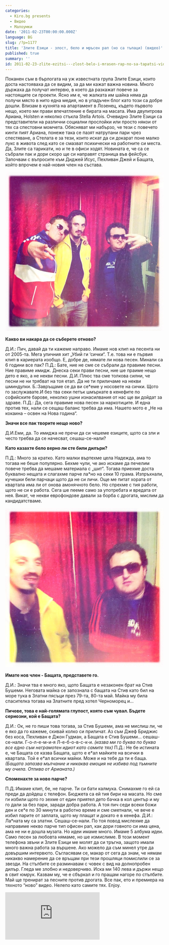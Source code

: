 ```yaml
---
categories:
  - Kiro.bg presents
  - Видео
  - Малоумки
date: '2011-02-23T00:00:00.000Z'
language: BG
slug: /?p=1177
title: 'Злите Езици - злост, бело и мръсен рап (но са тъпаци) (видео)'
published: true
summary: ''
id: 2011-02-23-zlite-ezitsi---zlost-belo-i-mrasen-rap-no-sa-tapatsi-video
---
```


Поканен съм в бърлогата на уж известната група Злите Езици, които доста настояваха да се видим, за да ми кажат важна новина. Много държаха да получат интервю, в което да разкажат повече за настоящите си проекти. Ясно им е, че жалката им шайка няма да получи място в нито една медия, но в упадъчен блог като този са добре дошли. Влизам в кухнята на апартамент в Лозенец, където първото нещо, което ми прави впечатление е бирата на масата. Има двулитрова Ариана, Holsten и няколко стъкла Stella Artois. Очевидно Злите Езици са представители на различни социални прослойки или просто някои от тях са спестовни момчета. Обясняват ми набързо, че тези с повечето кинти пият Ариана, понеже така се пазят натрупани пари чрез спестяване, а Стелата е за тези, които искат да си докарат поне малко лукс в живота след като се смазват психически на работните си места. Да, Злите са тарикати, но и те в офиси ходят. Новината е, че са се събрали пак и дори скоро ще си направят страница във фейсбук. Започвам с въпросите към Диджей Исус, Пехливан Джей и Бащата, който впрочем е най-новия член на състава. 

![Злите Езици](https://raw.githubusercontent.com/kirilchristov/blog_images/main/2011/02/ze1.jpg)

 

**Какво ви накара да се съберете отново?**

 Д.И.: Пич, давай да ти кажеме направо. Имаме нов клип на песента ни от 2005-та. Мега уличния хит „Убий ги ‘сички“. Т.е. това ни е първия клип в кариерата изобщо. Е, добре де, нямате ли нова песен. Минали са 6 години все пак? П.Д.: Бате, ние не сме се събрали да правиме песни. Ние правиме имидж. Днеска секи прави песни, ние ше праиме нещо дето е яко, а не некви песни. Д.И.:Плюс тва сме толкова силни, че песни не ни трябват на тоя етап. Да не ти приличаме на некви шминдулки. Б.:Завръщаме се да ви се\*еме у носовете на сички. Щото го заслужавате.И без тва секи петък шмъркате в кенефите по софийските барове, неколко ушни изнасилвания от нас ще ви дойдат за здраве. П.Д.: Да, сега правиме нова песен за наркотиците. И една против тех, нали се сещаш баланс требва да има. Нашето мото е „Не на кокаина – освен на Нова година“. 

**Значи все пак творите нещо ново?**

 Д.И.Еми, да. То имиджа не пречи да си чешеме езиците, щото са зли и често требва да се начесват, сешаш-се-нали? 

**Като казахте бело верно ли сте били дилъри?**

 П.Д.: Много за кратко. Като малки въртехме цела Надежда, ама то тогава не беше популярно. Бехме чули, че ако искаме да печелим повече требва да мешаме материала с „шит“. Тогава приехме доста буквално нещата и слагахме парче ла\*но на секи 10 грама. Изпръхнали, кучешки бели парчаци щото да не си личи. Още ме питат хората от квартала има ли от онова амонячното бело. Но спрехме с тия работи, щото не си е работа. Сега ше пееме само за употребата и вредата от нея. Викат, че некви еврофондове давали за борба с дрогата, мислим да кандидатстваме.

![Бащата и Пехливан Джей в размисъл за живота](https://raw.githubusercontent.com/kirilchristov/blog_images/main/2011/02/ze2.jpg)

**Имате нов член - Бащата, представете го.**

 Д.И.: Значи тва е много яко, щото Бащата е незаконен брат на Стив Бушеми. Неговата майка се запознала с бащата на Стив като бил на море тука в Златни пясъци през 79-та, 80-та май. Майка му била спасителка тогава на Златните пред хотел Черноморец и... 

**Пичове, това е най-голямата глупост, която съм чувал. Бъдете сериозни, кой е Бащата?**

 Д.И.: Ок, не го пиши това тогава, за Стив Бушеми, ама не мислиш ли, че е яко да го кажеме, скивай колко си приличат. Аз съм Джеф Бриджис без коса, Пехливан е Джон Гудман, а Бащата е Стив Бушеми... сешаш-се-нали. Г-о-л-е-м-и-я Л-е-б-о-в-с-к-и. _(казва ми го буква по буква все едно съм неграмотен идиот като самите тях)_ П.Д.: Не бе истината е, че Бащата се казва Бащата, щото е е\*ал майките на всички в квартала. Той е е\*ал всички майки. Може и на тебе да ти е баща. _(Бащата запазва мълчание и никаква емоция не избива под тъмните му очила. Отпива от Арианата.)_ 

**Споменахте за ново парче?**

 П.Д.:Имаме клип, бе, не парче. Ти си бати калмука. Снимахме го ей са преди да дойдеш с телефон. Бюджета са ей тия бири на масата. Но сме ги избили щото го зехме от един приятел дето бачка в кол център и му го дали за без пари, заради добра работа. А тоя пич седи всеки божи ден и се\*е по 30 минути в работно време и сме сметнали, че вече е избил парите от заплата, щото му плащат и докато е в кенефа. Д.И.: Ла\*ната му са златни. Сешаш-се-нали. По тоя повод мислехме да направиме некво парче тип офисен рап, как дори говното си има цена, ама не ни е дошла музата. Но идеи имаме много. Имаме 5 албума идеи. Само песен за любовта нямаме, но ше измислиме. В този момент телефона звъни и Злите Езици ме молят да си тръгна, защото имали много важна работа за вършене. Ако можело да съм минел утре да довършим интервюто. Съгласявам се, макар от сега да знам, че нямам никакво намерение да се връщам при тези прошляци помислили се за звезди. На стълбите се разминавам с човек с вид на долнопробен дилър. Гледа ме злобно и недоверчиво. Иска ми 140 лева и държи нещо в свит юмрук. Казвам му, че е сбъркал и го пращам нагоре по стълбите. Май ще тренират за песните против дрогата. Все пак, ето и премиера на тяхното “ново” видео. Нелепо като самите тях. Enjoy.

<div className="youtube_video"><iframe src="http://www.youtube.com/embed/AXZh6lcpgFU?rel=0" frameborder="0" allowfullscreen></iframe></div>
